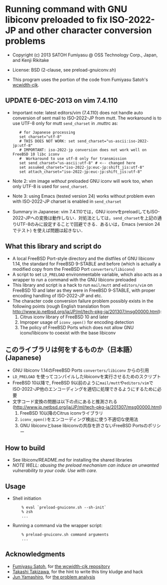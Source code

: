 # Running command with GNU libiconv preloaded to fix ISO-2022-JP and other character conversion problems

* Copyright (c) 2013 SATOH Fumiyasu @ OSS Technology Corp., Japan, and Kenji Rikitake
* License: BSD (2-clause, see preload-gnuiconv.sh)

* This program uses the portion of the code from Fumiyasu Satoh's [wcwidth-cjk](https://GitHub.com/fumiyas/wcwidth-cjk).

## UPDATE 6-DEC-2013 on vim 7.4.110

* Important note: latest editors/vim (7.4.110) does not handle auto conversion of sent mail to ISO-2022-JP from mutt. The workaround is to use UTF-8 only for mutt `send_charset` in .muttrc as:

         # for Japanese processing
         set charset="utf-8"
         # THIS DOES NOT WORK: set send_charset="us-ascii:iso-2022-jp:utf-8"
         # IMPORTANT: iso-2022-jp conversion does not work well on FreeBSD 10 libc iconv
         #  Workaround to use utf-8 only for transmission
         set send_charset="us-ascii:utf-8" # <-- changed here
         set assumed_charset="iso-2022-jp:euc-jp:shift_jis:utf-8"
         set attach_charset="iso-2022-jp:euc-jp:shift_jis:utf-8"

* Note 2: vim image *without* preloaded GNU iconv will work too, when only UTF-8 is used for `send_charset`.

* Note 3: using Emacs (tested version 24) works without problem even with ISO-2022-JP charset is enabled in `send_charset`

* Summary in Japanese: vim 7.4.110では，GNU iconvをpreloadしてもISO-2022-JPへの変換は動作しない．対処法としては，`send_charset`を上記の通りUTF-8のみに設定することで回避できる．あるいは，Emacs (version 24でテスト) を使えば問題は起きない．

## What this library and script do

* A local FreeBSD Port-style directory and the distfiles of GNU libiconv 1.14, the standard for FreeBSD 9-STABLE and before (which is actually a modified copy from the FreeBSD Port `converters/libiconv`)
* A script to set `LD_PRELOAD` environmentable variable, which also acts as a wrapper to run a command with the GNU libiconv preloaded
* This library and script is a hack to run `mail/mutt` and `editors/vim` on FreeBSD 10 and later as they were in FreeBSD 9-STABLE, with proper encoding handling of ISO-2022-JP and etc.
* The character code conversion failure problem possibly exists in the following points (rough English translation from <http://www.jp.netbsd.org/ja/JP/ml/tech-pkg-ja/201307/msg00000.html>):
     1. Citrus iconv library of FreeBSD 10 and later
     2. Improper usage of `iconv_open()` for encoding detection
     3. The policy of FreeBSD Ports which does not allow GNU iconv/libiconv to coexist with the base libiconv

## このライブラリは何をするものか（日本語）(Japanese)

* GNU libiconv 1.14のFreeBSD Ports `converters/libiconv` からの引用
* `LD_PRELOAD` を使ってコンパイルしたlibiconvを実行させるためのスクリプト
* FreeBSD 10以降で, FreeBSD 9以前のように`mail/mutt`や`editors/vim`でISO-2022-JP他のエンコーディングを適切に処理できるようにするために必要
* 文字コード変換の問題は以下の点にあると推測される (<http://www.jp.netbsd.org/ja/JP/ml/tech-pkg-ja/201307/msg00000.html>)
     1. FreeBSD 10以降のCitrus iconvライブラリ 
     2. `iconv_open()`をエンコーディング検出に使う不適切な使用法
     3. GNU libiconvとbase libiconvの共存を許さないFreeBSD Portsのポリシー

## How to build

* See libiconv/README.md for installing the shared libraries
* *NOTE WELL: abusing the preload mechanism can induce an unwanted vulnerability to your code. Use with care.*

## Usage

* Shell initiation

          % eval `preload-gnuiconv.sh --sh-init`
          % zsh
          ...

* Running a command via the wrapper script:

          % preload-gnuiconv.sh command arguments
          ...

## Acknowledgments

* [Fumiyasu Satoh](https://twitter.com/satoh_fumiyasu), for [the wcwidth-cjk repository](https://github.com/fumiyas/wcwidth-cjk)
* [Takashi Takizawa](https://twitter.com/ttkzw), for the hint to write this tiny kludge and hack
* [Jun Yamashiro](https://twitter.com/yamajun_ofug), for [the problem analysis](http://www.jp.netbsd.org/ja/JP/ml/tech-pkg-ja/201307/msg00000.htm)
